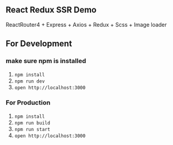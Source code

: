 
## React Redux SSR Demo
ReactRouter4 + Express + Axios + Redux + Scss + Image loader

## For Development
### make sure npm is installed
1. `npm install`
2. `npm run dev`
3. `open http://localhost:3000`

### For Production
1. `npm install`
2. `npm run build`
3. `npm run start`
4. `open http://localhost:3000`
